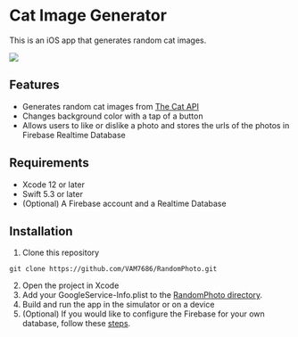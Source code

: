 # Cat Image Generator

This is an iOS app that generates random cat images.

![](catPictureApp.gif)

## Features

- Generates random cat images from [The Cat API](https://thecatapi.com/)
- Changes background color with a tap of a button
- Allows users to like or dislike a photo and stores the urls of the photos in Firebase Realtime Database

## Requirements
- Xcode 12 or later
- Swift 5.3 or later
- (Optional) A Firebase account and a Realtime Database

## Installation
1. Clone this repository
```
git clone https://github.com/VAM7686/RandomPhoto.git
```
2. Open the project in Xcode
3. Add your GoogleService-Info.plist to the [RandomPhoto directory](https://github.com/VAM7686/RandomPhoto/tree/main/RandomPhoto).
4. Build and run the app in the simulator or on a device
5. (Optional) If you would like to configure the Firebase for your own database, follow these [steps](https://firebase.google.com/docs/ios/setup).
